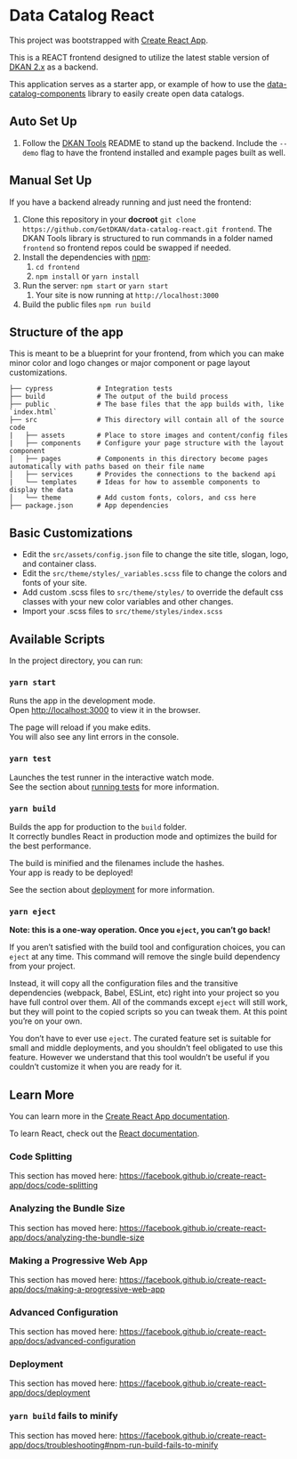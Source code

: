 # Data Catalog React

This project was bootstrapped with [Create React App](https://github.com/facebook/create-react-app).

This is a REACT frontend designed to utilize the latest stable version of [DKAN 2.x](https://github.com/GetDKAN/dkan) as a backend.

This application serves as a starter app, or example of how to use the [data-catalog-components](https://github.com/GetDKAN/data-catalog-components) library to easily create open data catalogs.

## Auto Set Up
1) Follow the [DKAN Tools](https://github.com/GetDKAN/dkan-tools) README to stand up the backend. Include the `--demo` flag to have the frontend installed and example pages built as well.

## Manual Set Up
If you have a backend already running and just need the frontend:

1) Clone this repository in your **docroot** ``git clone https://github.com/GetDKAN/data-catalog-react.git frontend``. The DKAN Tools library is structured to run commands in a folder named `frontend` so frontend repos could be swapped if needed.
1) Install the dependencies with [npm](https://www.npmjs.com/):
   1) ``cd frontend``
   1) ``npm install`` or ``yarn install``
1) Run the server: ``npm start`` or ``yarn start``
   1) Your site is now running at ``http://localhost:3000``
1) Build the public files ``npm run build``

## Structure of the app

This is meant to be a blueprint for your frontend, from which you can make minor color and logo changes or major component or page layout customizations.

    ├── cypress           # Integration tests
    ├── build             # The output of the build process
    ├── public            # The base files that the app builds with, like `index.html`
    ├── src               # This directory will contain all of the source code
    |   ├── assets        # Place to store images and content/config files
    |   ├── components    # Configure your page structure with the layout component
    │   ├── pages         # Components in this directory become pages automatically with paths based on their file name
    │   ├── services      # Provides the connections to the backend api
    |   └── templates     # Ideas for how to assemble components to display the data
    │   └── theme         # Add custom fonts, colors, and css here
    ├── package.json      # App dependencies

## Basic Customizations

- Edit the `src/assets/config.json` file to change the site title, slogan, logo, and container class.
- Edit the `src/theme/styles/_variables.scss` file to change the colors and fonts of your site.
- Add custom .scss files to `src/theme/styles/` to override the default css classes with your new color variables and other changes.
- Import your .scss files to `src/theme/styles/index.scss`

## Available Scripts

In the project directory, you can run:

### `yarn start`

Runs the app in the development mode.<br />
Open [http://localhost:3000](http://localhost:3000) to view it in the browser.

The page will reload if you make edits.<br />
You will also see any lint errors in the console.

### `yarn test`

Launches the test runner in the interactive watch mode.<br />
See the section about [running tests](https://facebook.github.io/create-react-app/docs/running-tests) for more information.

### `yarn build`

Builds the app for production to the `build` folder.<br />
It correctly bundles React in production mode and optimizes the build for the best performance.

The build is minified and the filenames include the hashes.<br />
Your app is ready to be deployed!

See the section about [deployment](https://facebook.github.io/create-react-app/docs/deployment) for more information.

### `yarn eject`

**Note: this is a one-way operation. Once you `eject`, you can’t go back!**

If you aren’t satisfied with the build tool and configuration choices, you can `eject` at any time. This command will remove the single build dependency from your project.

Instead, it will copy all the configuration files and the transitive dependencies (webpack, Babel, ESLint, etc) right into your project so you have full control over them. All of the commands except `eject` will still work, but they will point to the copied scripts so you can tweak them. At this point you’re on your own.

You don’t have to ever use `eject`. The curated feature set is suitable for small and middle deployments, and you shouldn’t feel obligated to use this feature. However we understand that this tool wouldn’t be useful if you couldn’t customize it when you are ready for it.

## Learn More

You can learn more in the [Create React App documentation](https://facebook.github.io/create-react-app/docs/getting-started).

To learn React, check out the [React documentation](https://reactjs.org/).

### Code Splitting

This section has moved here: https://facebook.github.io/create-react-app/docs/code-splitting

### Analyzing the Bundle Size

This section has moved here: https://facebook.github.io/create-react-app/docs/analyzing-the-bundle-size

### Making a Progressive Web App

This section has moved here: https://facebook.github.io/create-react-app/docs/making-a-progressive-web-app

### Advanced Configuration

This section has moved here: https://facebook.github.io/create-react-app/docs/advanced-configuration

### Deployment

This section has moved here: https://facebook.github.io/create-react-app/docs/deployment

### `yarn build` fails to minify

This section has moved here: https://facebook.github.io/create-react-app/docs/troubleshooting#npm-run-build-fails-to-minify
